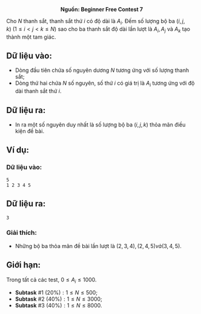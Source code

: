 **<center>Nguồn: Beginner Free Contest 7</center>**

Cho $N$ thanh sắt, thanh sắt thứ $i$ có độ dài là $A_i$. Đếm số lượng bộ ba $(i,j,k)\ (1 ≤ i < j < k ≤ N)$ sao cho ba thanh sắt độ dài lần lượt là $A_i, A_j$ và $A_k$ tạo thành một tam giác.

## Dữ liệu vào:
- Dòng đầu tiên chứa số nguyên dương $N$ tương ứng với số lượng thanh sắt;
- Dòng thứ hai chứa $N$ số nguyên, số thứ $i$ có giá trị là $A_i$ tương ứng với độ dài thanh sắt thứ $i$.

## Dữ liệu ra:
- In ra một số nguyên duy nhất là số lượng bộ ba $(i, j, k)$ thỏa mãn điều kiện đề bài.

## Ví dụ:
### Dữ liệu vào:
```
5
1 2 3 4 5
```

## Dữ liệu ra:
```
3
```

### Giải thích:
- Những bộ ba thỏa mãn đề bài lần lượt là $(2,3,4), (2,4,5) và (3,4,5)$.

## Giới hạn:
Trong tất cả các test, $0 ≤ A_i ≤ 1000$.
- **Subtask** $\#1\ (20\%): 1 ≤ N ≤ 500$;
- **Subtask** $\#2\ (40\%): 1 ≤ N ≤ 3000$;
- **Subtask** $\#3\ (40\%): 1 ≤ N ≤ 8000$.